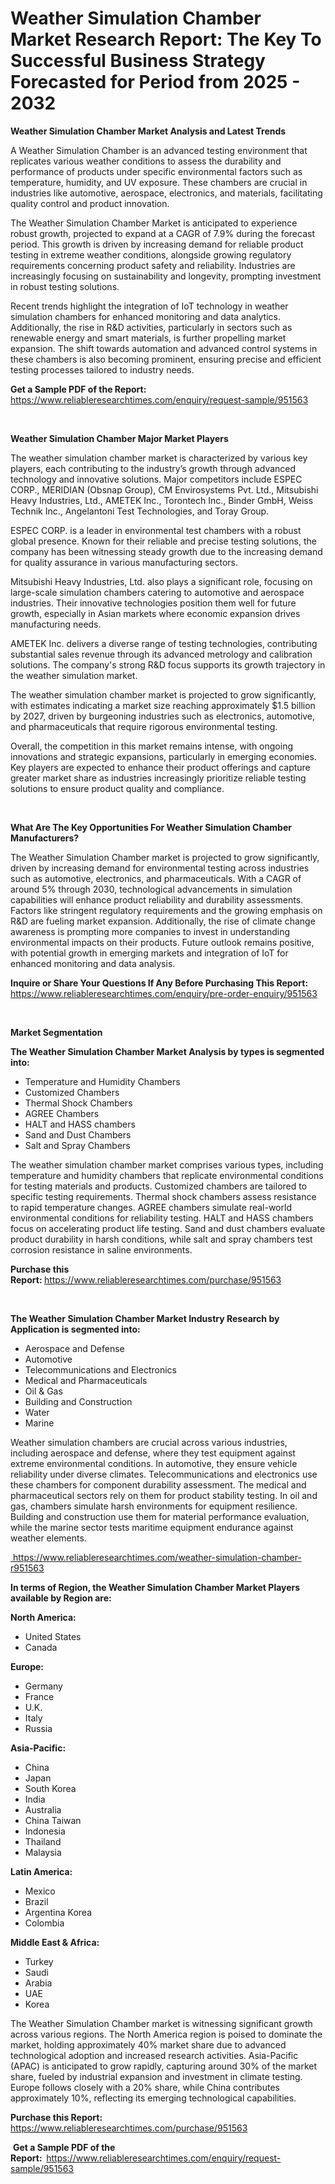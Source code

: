 <p><h1>Weather Simulation Chamber Market Research Report: The Key To Successful Business Strategy Forecasted for Period from 2025 - 2032</h1></p><p><strong>Weather Simulation Chamber Market Analysis and Latest Trends</strong></p>
<p><p>A Weather Simulation Chamber is an advanced testing environment that replicates various weather conditions to assess the durability and performance of products under specific environmental factors such as temperature, humidity, and UV exposure. These chambers are crucial in industries like automotive, aerospace, electronics, and materials, facilitating quality control and product innovation.</p><p>The Weather Simulation Chamber Market is anticipated to experience robust growth, projected to expand at a CAGR of 7.9% during the forecast period. This growth is driven by increasing demand for reliable product testing in extreme weather conditions, alongside growing regulatory requirements concerning product safety and reliability. Industries are increasingly focusing on sustainability and longevity, prompting investment in robust testing solutions. </p><p>Recent trends highlight the integration of IoT technology in weather simulation chambers for enhanced monitoring and data analytics. Additionally, the rise in R&D activities, particularly in sectors such as renewable energy and smart materials, is further propelling market expansion. The shift towards automation and advanced control systems in these chambers is also becoming prominent, ensuring precise and efficient testing processes tailored to industry needs.</p></p>
<p><strong>Get a Sample PDF of the Report:&nbsp;</strong> <a href="https://www.reliableresearchtimes.com/enquiry/request-sample/951563?utm_campaign=3736&utm_medium=2&utm_source=Github&utm_content=ia&utm_term=18042025&utm_id=weather-simulation-chamber">https://www.reliableresearchtimes.com/enquiry/request-sample/951563</a></p>
<p>&nbsp;</p>
<p><strong>Weather Simulation Chamber Major Market Players</strong></p>
<p><p>The weather simulation chamber market is characterized by various key players, each contributing to the industry’s growth through advanced technology and innovative solutions. Major competitors include ESPEC CORP., MERIDIAN (Obsnap Group), CM Envirosystems Pvt. Ltd., Mitsubishi Heavy Industries, Ltd., AMETEK Inc., Torontech Inc., Binder GmbH, Weiss Technik Inc., Angelantoni Test Technologies, and Toray Group.</p><p>ESPEC CORP. is a leader in environmental test chambers with a robust global presence. Known for their reliable and precise testing solutions, the company has been witnessing steady growth due to the increasing demand for quality assurance in various manufacturing sectors. </p><p>Mitsubishi Heavy Industries, Ltd. also plays a significant role, focusing on large-scale simulation chambers catering to automotive and aerospace industries. Their innovative technologies position them well for future growth, especially in Asian markets where economic expansion drives manufacturing needs.</p><p>AMETEK Inc. delivers a diverse range of testing technologies, contributing substantial sales revenue through its advanced metrology and calibration solutions. The company's strong R&D focus supports its growth trajectory in the weather simulation market.</p><p>The weather simulation chamber market is projected to grow significantly, with estimates indicating a market size reaching approximately $1.5 billion by 2027, driven by burgeoning industries such as electronics, automotive, and pharmaceuticals that require rigorous environmental testing.</p><p>Overall, the competition in this market remains intense, with ongoing innovations and strategic expansions, particularly in emerging economies. Key players are expected to enhance their product offerings and capture greater market share as industries increasingly prioritize reliable testing solutions to ensure product quality and compliance.</p></p>
<p>&nbsp;</p>
<p><strong>What Are The Key Opportunities For Weather Simulation Chamber Manufacturers?</strong></p>
<p><p>The Weather Simulation Chamber market is projected to grow significantly, driven by increasing demand for environmental testing across industries such as automotive, electronics, and pharmaceuticals. With a CAGR of around 5% through 2030, technological advancements in simulation capabilities will enhance product reliability and durability assessments. Factors like stringent regulatory requirements and the growing emphasis on R&D are fueling market expansion. Additionally, the rise of climate change awareness is prompting more companies to invest in understanding environmental impacts on their products. Future outlook remains positive, with potential growth in emerging markets and integration of IoT for enhanced monitoring and data analysis.</p></p>
<p><strong>Inquire or Share Your Questions If Any Before Purchasing This Report:</strong> <a href="https://www.reliableresearchtimes.com/enquiry/pre-order-enquiry/951563?utm_campaign=3736&utm_medium=2&utm_source=Github&utm_content=ia&utm_term=18042025&utm_id=weather-simulation-chamber">https://www.reliableresearchtimes.com/enquiry/pre-order-enquiry/951563</a></p>
<p>&nbsp;</p>
<p><strong>Market Segmentation</strong></p>
<p><strong>The Weather Simulation Chamber Market Analysis by types is segmented into:</strong></p>
<p><ul><li>Temperature and Humidity Chambers</li><li>Customized Chambers</li><li>Thermal Shock Chambers</li><li>AGREE Chambers</li><li>HALT and HASS chambers</li><li>Sand and Dust Chambers</li><li>Salt and Spray Chambers</li></ul></p>
<p><p>The weather simulation chamber market comprises various types, including temperature and humidity chambers that replicate environmental conditions for testing materials and products. Customized chambers are tailored to specific testing requirements. Thermal shock chambers assess resistance to rapid temperature changes. AGREE chambers simulate real-world environmental conditions for reliability testing. HALT and HASS chambers focus on accelerating product life testing. Sand and dust chambers evaluate product durability in harsh conditions, while salt and spray chambers test corrosion resistance in saline environments.</p></p>
<p><strong>Purchase this Report:&nbsp;</strong><a href="https://www.reliableresearchtimes.com/purchase/951563?utm_campaign=3736&utm_medium=2&utm_source=Github&utm_content=ia&utm_term=18042025&utm_id=weather-simulation-chamber">https://www.reliableresearchtimes.com/purchase/951563</a></p>
<p>&nbsp;</p>
<p><strong>The Weather Simulation Chamber Market Industry Research by Application is segmented into:</strong></p>
<p><ul><li>Aerospace and Defense</li><li>Automotive</li><li>Telecommunications and Electronics</li><li>Medical and Pharmaceuticals</li><li>Oil & Gas</li><li>Building and Construction</li><li>Water</li><li>Marine</li></ul></p>
<p><p>Weather simulation chambers are crucial across various industries, including aerospace and defense, where they test equipment against extreme environmental conditions. In automotive, they ensure vehicle reliability under diverse climates. Telecommunications and electronics use these chambers for component durability assessment. The medical and pharmaceutical sectors rely on them for product stability testing. In oil and gas, chambers simulate harsh environments for equipment resilience. Building and construction use them for material performance evaluation, while the marine sector tests maritime equipment endurance against weather elements.</p></p>
<p><a href="https://www.reliableresearchtimes.com/weather-simulation-chamber-r951563?utm_campaign=3736&utm_medium=2&utm_source=Github&utm_content=ia&utm_term=18042025&utm_id=weather-simulation-chamber">&nbsp;https://www.reliableresearchtimes.com/weather-simulation-chamber-r951563</a></p>
<p><strong>In terms of Region, the Weather Simulation Chamber Market Players available by Region are:</strong></p>
<p>
    <p> <strong> North America: </strong>
        <ul>
            <li>United States</li>
            <li>Canada</li>
        </ul>
        </p> 
    <p> <strong> Europe: </strong>
        <ul>
            <li>Germany</li>
            <li>France</li>
            <li>U.K.</li>
            <li>Italy</li>
            <li>Russia</li>
        </ul>
        </p> 
    <p> <strong> Asia-Pacific: </strong>
        <ul>
            <li>China</li>
            <li>Japan</li>
            <li>South Korea</li>
            <li>India</li>
            <li>Australia</li>
            <li>China Taiwan</li>
            <li>Indonesia</li>
            <li>Thailand</li>
            <li>Malaysia</li>
        </ul>
        </p> 
    <p> <strong> Latin America: </strong>
        <ul>
            <li>Mexico</li>
            <li>Brazil</li>
            <li>Argentina Korea</li>
            <li>Colombia</li>
        </ul>
        </p> 
    <p> <strong> Middle East & Africa: </strong>
        <ul>
            <li>Turkey</li>
            <li>Saudi</li>
            <li>Arabia</li>
            <li>UAE</li>
            <li>Korea</li>
        </ul>
    </p>
    </p>
<p><p>The Weather Simulation Chamber market is witnessing significant growth across various regions. The North America region is poised to dominate the market, holding approximately 40% market share due to advanced technological adoption and increased research activities. Asia-Pacific (APAC) is anticipated to grow rapidly, capturing around 30% of the market share, fueled by industrial expansion and investment in climate testing. Europe follows closely with a 20% share, while China contributes approximately 10%, reflecting its emerging technological capabilities.</p></p>
<p><strong>Purchase this Report: </strong><a href="https://www.reliableresearchtimes.com/purchase/951563?utm_campaign=3736&utm_medium=2&utm_source=Github&utm_content=ia&utm_term=18042025&utm_id=weather-simulation-chamber">https://www.reliableresearchtimes.com/purchase/951563</a></p>
<p>&nbsp;<strong>Get a Sample PDF of the Report:&nbsp;&nbsp;</strong><a href="https://www.reliableresearchtimes.com/enquiry/request-sample/951563?utm_campaign=3736&utm_medium=2&utm_source=Github&utm_content=ia&utm_term=18042025&utm_id=weather-simulation-chamber">https://www.reliableresearchtimes.com/enquiry/request-sample/951563</a></p>
<p><strong></strong></p>
<p><p></p><p></p><p></p></p>